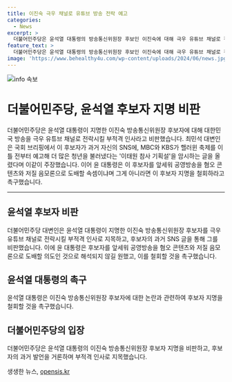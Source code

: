 ```yaml
---
title: 이진숙 극우 채널로 유튜브 방송 전락 예고
categories:
  - News
excerpt: >
  더불어민주당은 윤석열 대통령의 방송통신위원장 후보인 이진숙에 대해 극우 유튜브 채널로 전락시킬 부적격 인사로 지명됐다고 비판했습니다. 최민석 대변인은 국회 브리핑에서 후보자의 과거 SNS 글이 공영방송을 혐오 콘텐츠와 저질 음모론으로 도배할 의도가 있다고 주장했습니다. 윤 대통령을 앞세워 이 후보자를 철회하도록 촉구했습니다.
feature_text: >
  더불어민주당은 윤석열 대통령의 방송통신위원장 후보인 이진숙에 대해 극우 유튜브 채널로 전락시킬 부적격 인사로 지명됐다고 비판했습니다. 최민석 대변인은 국회 브리핑에서 후보자의 과거 SNS 글이 공영방송을 혐오 콘텐츠와 저질 음모론으로 도배할 의도가 있다고 주장했습니다. 윤 대통령을 앞세워 이 후보자를 철회하도록 촉구했습니다.
image: 'https://www.behealthy4u.com/wp-content/uploads/2024/06/news.jpg'
---
```


<p><img src="https://www.behealthy4u.com/wp-content/uploads/2024/06/news.jpg" alt="info 속보" /></p>

<h1>더불어민주당, 윤석열 후보자 지명 비판</h1>

<p data-ke-size="size16">더불어민주당은 윤석열 대통령이 지명한 이진숙 방송통신위원장 후보자에 대해 대한민국 방송을 극우 유튜브 채널로 전락시킬 부적격 인사라고 비판했습니다. 최민석 대변인은 국회 브리핑에서 이 후보자가 과거 자신의 SNS에, MBC와 KBS가 핼러윈 축제를 이틀 전부터 예고해 더 많은 청년을 불러냈다는 '이태원 참사 기획설'을 암시하는 글을 올렸다며 이같이 주장했습니다. 이어 윤 대통령은 이 후보자를 앞세워 공영방송을 혐오 콘텐츠와 저질 음모론으로 도배할 속셈이냐며 그게 아니라면 이 후보자 지명을 철회하라고 촉구했습니다.</p>

<hr>

<h2 data-ke-size="size26">윤석열 후보자 비판</h2>

<p data-ke-size="size16">더불어민주당 대변인은 윤석열 대통령이 지명한 이진숙 방송통신위원장 후보자를 극우 유튜브 채널로 전락시킬 부적격 인사로 지목하고, 후보자의 과거 SNS 글을 통해 그를 비판했습니다. 이에 윤 대통령은 후보자를 앞세워 공영방송을 혐오 콘텐츠와 저질 음모론으로 도배할 의도인 것으로 해석되지 않길 원했고, 이를 철회할 것을 촉구했습니다.</p>

<h2 data-ke-size="size26">윤석열 대통령의 촉구</h2>

<p data-ke-size="size16">윤석열 대통령은 이진숙 방송통신위원장 후보자에 대한 논란과 관련하여 후보자 지명을 철회할 것을 촉구했습니다.</p>

<h2 data-ke-size="size26">더불어민주당의 입장</h2>

<p data-ke-size="size16">더불어민주당은 윤석열 대통령의 이진숙 방송통신위원장 후보자 지명을 비판하고, 후보자의 과거 발언을 거론하며 부적격 인사로 지목했습니다.</p>
생생한 뉴스, <a href="https://opensis.kr" rel="dofollow">opensis.kr</a>


